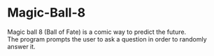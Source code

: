 # Magic-Ball-8
Magic ball 8 (Ball of Fate) is a comic way to predict the future.   
The program prompts the user to ask a question in order to randomly answer it.
